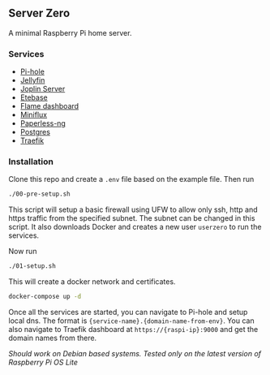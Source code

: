 ## Server Zero
A minimal Raspberry Pi home server.

### Services
- [Pi-hole](https://github.com/pi-hole/pi-hole)
- [Jellyfin](https://github.com/linuxserver/docker-jellyfin)
- [Joplin Server](https://github.com/cvhariharan/joplin-server)
- [Etebase](https://github.com/cvhariharan/etebase)
- [Flame dashboard](https://github.com/pawelmalak/flame)
- [Miniflux](https://github.com/miniflux/v2)
- [Paperless-ng](https://github.com/jonaswinkler/paperless-ng)
- [Postgres](https://github.com/postgres/postgres)
- [Traefik](https://github.com/traefik/traefik)

### Installation
Clone this repo and create a `.env` file based on the example file. Then run
```bash
./00-pre-setup.sh
```
This script will setup a basic firewall using UFW to allow only ssh, http and https traffic from the specified subnet. The subnet can be changed in this script. It also downloads Docker and creates a new user 
`userzero` to run the services.

Now run
```bash
./01-setup.sh
```
This will create a docker network and certificates.  

```bash
docker-compose up -d
```

Once all the services are started, you can navigate to Pi-hole and setup local dns. The format is `{service-name}.{domain-name-from-env}`. You can also navigate to Traefik dashboard at `https://{raspi-ip}:9000`
and get the domain names from there.

*Should work on Debian based systems. Tested only on the latest version of Raspberry Pi OS Lite* 

